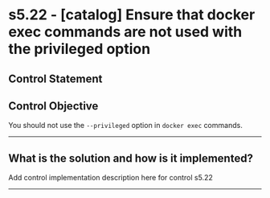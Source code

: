 # s5.22 - \[catalog\] Ensure that  docker exec commands are not used with the privileged option

## Control Statement

## Control Objective

You should not use the `--privileged` option in `docker exec` commands.

______________________________________________________________________

## What is the solution and how is it implemented?

Add control implementation description here for control s5.22

______________________________________________________________________
